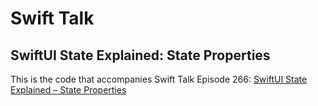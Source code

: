 # Swift Talk
## SwiftUI State Explained: State Properties

This is the code that accompanies Swift Talk Episode 266: [SwiftUI State Explained – State Properties](https://talk.objc.io/episodes/S01E266-state-properties)
